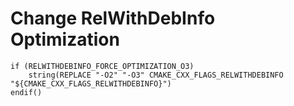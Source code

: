 # Change RelWithDebInfo Optimization

    if (RELWITHDEBINFO_FORCE_OPTIMIZATION_O3)
        string(REPLACE "-O2" "-O3" CMAKE_CXX_FLAGS_RELWITHDEBINFO "${CMAKE_CXX_FLAGS_RELWITHDEBINFO}")
    endif()

